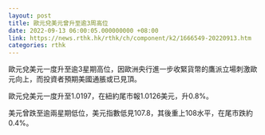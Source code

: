 ```yaml
---
layout: post
title: 歐元兌美元曾升至逾3周高位
date: 2022-09-13 06:00:05.000000000 +08:00
link: https://news.rthk.hk/rthk/ch/component/k2/1666549-20220913.htm
categories: rthk
---
```


歐元兌美元一度升至逾3星期高位，因歐洲央行進一步收緊貨幣的鷹派立場刺激歐元向上，而投資者預期美國通脹或已見頂。

歐元兌美元一度升至1.0197，在紐約尾市報1.0126美元，升0.8%。

美元曾跌至逾兩星期低位，美元指數低見107.8，其後重上108水平，在尾市跌約0.4%。
